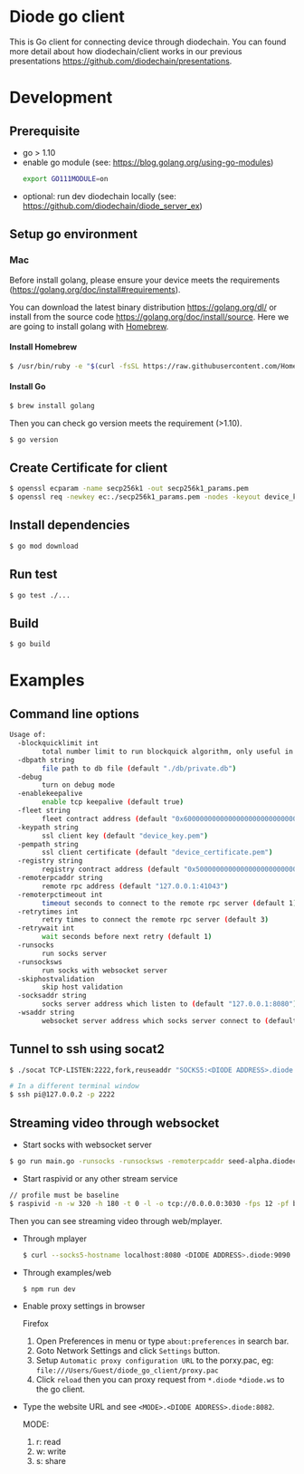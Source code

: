# Diode go client
This is Go client for connecting device through diodechain. You can found more detail about how diodechain/client works in our previous presentations https://github.com/diodechain/presentations.

# Development
## Prerequisite
* go > 1.10
* enable go module (see: https://blog.golang.org/using-go-modules)
  ```BASH
  export GO111MODULE=on
  ```
* optional: run dev diodechain locally (see: https://github.com/diodechain/diode_server_ex)

## Setup go environment
### Mac
Before install golang, please ensure your device meets the requirements (https://golang.org/doc/install#requirements).

You can download the latest binary distribution https://golang.org/dl/ or install from the source code https://golang.org/doc/install/source. Here we are going to install golang with [Homebrew](https://brew.sh/).

#### Install Homebrew
```BASH
$ /usr/bin/ruby -e "$(curl -fsSL https://raw.githubusercontent.com/Homebrew/install/master/install)"
```

#### Install Go
```BASH
$ brew install golang
```

Then you can check go version meets the requirement (>1.10).
```BASH
$ go version
```


## Create Certificate for client

```BASH
$ openssl ecparam -name secp256k1 -out secp256k1_params.pem
$ openssl req -newkey ec:./secp256k1_params.pem -nodes -keyout device_key.pem -x509 -days 365 -out device_certificate.pem -subj "/CN=device"
```

## Install dependencies

```BASH
$ go mod download
```

## Run test

```BASH
$ go test ./...
```

## Build

```BASH
$ go build
```

# Examples
## Command line options

```BASH
Usage of:
  -blockquicklimit int
    	total number limit to run blockquick algorithm, only useful in debug mode (default 100)
  -dbpath string
    	file path to db file (default "./db/private.db")
  -debug
    	turn on debug mode
  -enablekeepalive
    	enable tcp keepalive (default true)
  -fleet string
    	fleet contract address (default "0x6000000000000000000000000000000000000000")
  -keypath string
    	ssl client key (default "device_key.pem")
  -pempath string
    	ssl client certificate (default "device_certificate.pem")
  -registry string
    	registry contract address (default "0x5000000000000000000000000000000000000000")
  -remoterpcaddr string
    	remote rpc address (default "127.0.0.1:41043")
  -remoterpctimeout int
    	timeout seconds to connect to the remote rpc server (default 1)
  -retrytimes int
    	retry times to connect the remote rpc server (default 3)
  -retrywait int
    	wait seconds before next retry (default 1)
  -runsocks
    	run socks server
  -runsocksws
    	run socks with websocket server
  -skiphostvalidation
    	skip host validation
  -socksaddr string
    	socks server address which listen to (default "127.0.0.1:8080")
  -wsaddr string
    	websocket server address which socks server connect to (default "127.0.0.1:8081")

```

## Tunnel to ssh using socat2

```BASH
$ ./socat TCP-LISTEN:2222,fork,reuseaddr "SOCKS5:<DIODE ADDRESS>.diode:22|tcp:localhost:8080"

# In a different terminal window
$ ssh pi@127.0.0.2 -p 2222
```




## Streaming video through websocket

* Start socks with websocket server
```BASH
$ go run main.go -runsocks -runsocksws -remoterpcaddr seed-alpha.diodechain.io:41043 -debug
```

* Start raspivid or any other stream service

```BASH
// profile must be baseline
$ raspivid -n -w 320 -h 180 -t 0 -l -o tcp://0.0.0.0:3030 -fps 12 -pf baseline
```

Then you can see streaming video through web/mplayer.

* Through mplayer
  ```BASH
  $ curl --socks5-hostname localhost:8080 <DIODE ADDRESS>.diode:9090 -o- | mplayer - -cache 1000
  ```

* Through examples/web

  ```BASH
  $ npm run dev
  ```

* Enable proxy settings in browser

  Firefox
  1. Open Preferences in menu or type `about:preferences` in search bar.
  2. Goto Network Settings and click `Settings` button.
  3. Setup `Automatic proxy configuration URL` to the porxy.pac, eg: `file:///Users/Guest/diode_go_client/proxy.pac`
  4. Click `reload` then you can proxy request from `*.diode` `*diode.ws` to the go client.

* Type the website URL and see `<MODE>.<DIODE ADDRESS>.diode:8082`.

  MODE:
  1. r: read
  2. w: write
  3. s: share